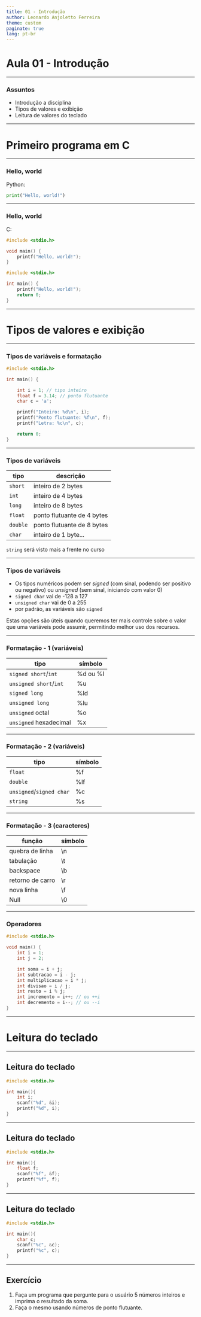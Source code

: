```yaml
---
title: 01 - Introdução
author: Leonardo Anjoletto Ferreira
theme: custom
paginate: true
lang: pt-br
---
```


<!--
_header: CC2632 - Desenvolvimento de Algoritmos
_footer: Leonardo Anjoletto Ferreira
-->
# Aula 01 - Introdução


---

### Assuntos
- Introdução a disciplina
- Tipos de valores e exibição
- Leitura de valores do teclado

---

# Primeiro programa em C

---

### Hello, world

Python:
```python
print("Hello, world!")
```

---

### Hello, world

C:
```c
#include <stdio.h>

void main() {
    printf("Hello, world!");
}
```

```c
#include <stdio.h>

int main() {
    printf("Hello, world!");
    return 0;
}
```

---

# Tipos de valores e exibição

---

### Tipos de variáveis e formatação

<!--_class: center-->
```c
#include <stdio.h>

int main() {

    int i = 1; // tipo inteiro
    float f = 3.14; // ponto flutuante
    char c = 'a';

    printf("Inteiro: %d\n", i);
    printf("Ponto flutuante: %f\n", f);
    printf("Letra: %c\n", c);

    return 0;
}
```

---

### Tipos de variáveis

 tipo    | descrição
---------|-----------
`short`  | inteiro de 2 bytes
`int`    | inteiro de 4 bytes
`long`   | inteiro de 8 bytes
`float`  | ponto flutuante de 4 bytes
`double` | ponto flutuante de 8 bytes
`char`   | inteiro de 1 byte...

`string` será visto mais a frente no curso

---

### Tipos de variáveis

- Os tipos numéricos podem ser *signed* (com sinal, podendo ser positivo ou negativo) ou *unsigned* (sem sinal, iniciando com valor 0)
- `signed char` vai de -128 a 127
- `unsigned char` vai de 0 a 255
- por padrão, as variáveis são `signed`

Estas opções são úteis quando queremos ter mais controle sobre o valor que uma variáveis pode assumir, permitindo melhor uso dos recursos.

---

### Formatação - 1 (variáveis)

 tipo                    | símbolo
-------------------------|-----------
`signed short`/`int`     | %d ou %I
`unsigned short`/`int`   | %u
`signed long`            | %ld
`unsigned long`          | %lu
`unsigned` octal         | %o
`unsigned` hexadecimal   | %x

---

### Formatação - 2 (variáveis)

 tipo                    | símbolo
-------------------------|-----------
`float`                  | %f
`double`                 | %lf
`unsigned`/`signed char` | %c
`string`                 | %s

---


### Formatação - 3 (caracteres)

 função          | símbolo
-----------------|-----------
quebra de linha  | \n
tabulação        | \t
backspace        | \b
retorno de carro | \r
nova linha       | \f
Null             | \0


---

### Operadores

```c
#include <stdio.h>

void main() {
    int i = 1;
    int j = 2;

    int soma = i + j;
    int subtracao = i - j;
    int multiplicacao = i * j;
    int divisao = i / j;
    int resto = i % j;
    int incremento = i++; // ou ++i
    int decremento = i--; // ou --i
}
```

---

# Leitura do teclado

---

## Leitura do teclado

```c
#include <stdio.h>

int main(){
    int i;
    scanf("%d", &i);
    printf("%d", i);
}
```

---

## Leitura do teclado

```c
#include <stdio.h>

int main(){
    float f;
    scanf("%f", &f);
    printf("%f", f);
}
```

---

## Leitura do teclado

```c
#include <stdio.h>

int main(){
    char c;
    scanf("%c", &c);
    printf("%c", c);
}
```

---

## Exercício

1. Faça um programa que pergunte para o usuário 5 números inteiros e imprima o resultado da soma.
2. Faça o mesmo usando números de ponto flutuante.
